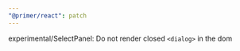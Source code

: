 ```yaml
---
"@primer/react": patch
---
```


experimental/SelectPanel: Do not render closed `<dialog>` in the dom
